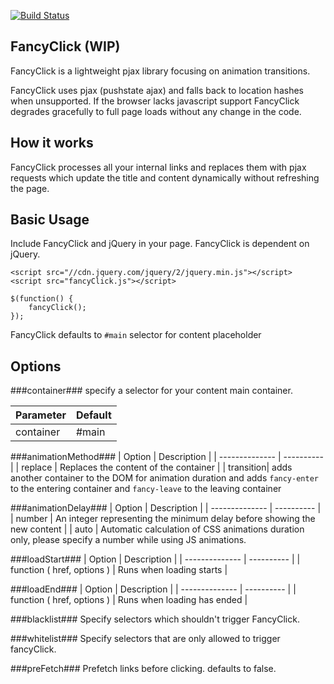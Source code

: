 [![Build Status](https://travis-ci.org/morsdyce/fancyClick.svg?branch=master)](https://travis-ci.org/morsdyce/fancyClick)

## FancyClick (WIP) ##

FancyClick is a lightweight pjax library focusing on animation transitions.

FancyClick uses pjax (pushstate ajax) and falls back to location hashes when unsupported.
If the browser lacks javascript support FancyClick degrades gracefully to full page loads without any change in the code.

## How it works ##

FancyClick processes all your internal links and replaces them with pjax requests which update the title and content dynamically without refreshing the page.

## Basic Usage ##

Include FancyClick and jQuery in your page. FancyClick is dependent on jQuery.

    <script src="//cdn.jquery.com/jquery/2/jquery.min.js"></script>
    <script src="fancyClick.js"></script>

    $(function() {
	    fancyClick();
    });

FancyClick defaults to `#main` selector for content placeholder

## Options ##

###container###
specify a selector for your content main container.

| Parameter | Default |
| -------------- | ---------- |
| container | #main |

###animationMethod###
| Option | Description |
| -------------- | ---------- | 
| replace | Replaces the content of the container |
| transition| adds another container to the DOM for animation duration and adds `fancy-enter` to the entering container and `fancy-leave` to the leaving container

###animationDelay###
| Option | Description |
| -------------- | ---------- | 
| number | An integer representing the minimum delay before showing the new content |
| auto | Automatic calculation of CSS animations duration only, please specify a number while using JS animations.


###loadStart### 
| Option | Description |
| -------------- | ---------- | 
| function ( href, options ) | Runs when loading starts |

###loadEnd###
| Option | Description |
| -------------- | ---------- | 
| function ( href, options ) | Runs when loading has ended |

###blacklist###
Specify selectors which shouldn't trigger FancyClick.

###whitelist###
Specify selectors that are only allowed to trigger fancyClick.

###preFetch###
Prefetch links before clicking. defaults to false.